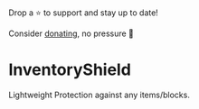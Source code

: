 Drop a ⭐ to support and stay up to date!

Consider [donating](https://ko-fi.com/jammerz), no pressure 🩷
#
# InventoryShield
Lightweight Protection against any items/blocks.
